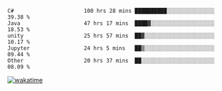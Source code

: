 <!--START_SECTION:waka-->

```text
C#                      100 hrs 28 mins ██████████░░░░░░░░░░░░░░░   39.38 %
Java                    47 hrs 17 mins  ████▓░░░░░░░░░░░░░░░░░░░░   18.53 %
unity                   25 hrs 57 mins  ██▓░░░░░░░░░░░░░░░░░░░░░░   10.17 %
Jupyter                 24 hrs 5 mins   ██▒░░░░░░░░░░░░░░░░░░░░░░   09.44 %
Other                   20 hrs 37 mins  ██░░░░░░░░░░░░░░░░░░░░░░░   08.09 %
```

<!--END_SECTION:waka-->
[![wakatime](https://wakatime.com/badge/user/6c2f442e-41b4-42e3-bc06-d5d8203ad1da.svg)](https://wakatime.com/@6c2f442e-41b4-42e3-bc06-d5d8203ad1da)
